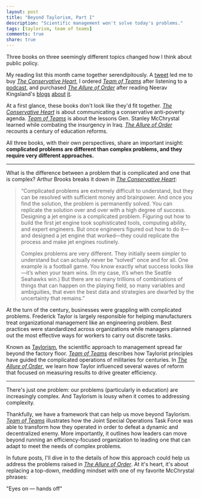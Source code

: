 ```yaml
---
layout: post
title: "Beyond Taylorism, Part I"
description: "Scientific management won't solve today's problems."
tags: [taylorism, team of teams]
comments: true
share: true  
---
```


Three books on three seemingly different topics changed how I think about public policy.

My reading list this month came together serendipitously. A [tweet][brooks] led me to buy [*The Conservative Heart*][conservativeheart], I ordered [*Team of Teams*][teamofteams] after listening to a [podcast][timferris], and purchased [*The Allure of Order*][allureoforder] after reading Neerav Kingsland's [blogs][kingsland1] [about][kingsland2] [it][kingsland3].

At a first glance, these books don't look like they'd fit together. [*The Conservative Heart*][conservativeheart] is about communicating a conservative anti-poverty agenda. [*Team of Teams*][teamofteams] is about the lessons Gen. Stanley McChrystal learned while combating the insurgency in Iraq. [*The Allure of Order*][allureoforder] recounts a century of education reforms.

All three books, with their own perspectives, share an important insight: **complicated problems are different than complex problems, and they require very different approaches.**

---

What is the difference between a problem that is complicated and one that is complex? Arthur Brooks breaks it down in [*The Conservative Heart*][conservativeheart]:

>“Complicated problems are extremely difficult to understand, but they can be resolved with sufficient money and brainpower. And once you find the solution, the problem is permanently solved. You can replicate the solution over and over with a high degree of success. Designing a jet engine is a complicated problem. Figuring out how to build the first jet engine took sophisticated tools, computing ability, and expert engineers. But once engineers figured out how to do it—and designed a jet engine that worked—they could replicate the process and make jet engines routinely.
>
>Complex problems are very different. They initially seem simpler to understand but can actually never be “solved” once and for all. One example is a football game. You know exactly what success looks like—it’s when your team wins. (In my case, it’s when the Seattle Seahawks win.) But there are so many trillions of combinations of things that can happen on the playing field, so many variables and ambiguities, that even the best data and strategies are dwarfed by the uncertainty that remains.”

At the turn of the century, businesses were grappling with complicated problems. Frederick Taylor is largely responsible for helping manufacturers treat organizational management like an engineering problem. Best practices were standardized across organizations while managers planned out the most effective ways for workers to carry out discrete tasks.

Known as [Taylorism][taylorism], the scientific approach to management spread far beyond the factory floor. [*Team of Teams*][teamofteams] describes how Taylorist principles have guided the complicated operations of militaries for centuries. In [*The Allure of Order*][allureoforder], we learn how Taylor influenced several waves of reform that focused on measuring results to drive greater efficiency.

---

There's just one problem: our problems (particularly in education) are increasingly complex. And Taylorism is lousy when it comes to addressing complexity.

Thankfully, we have a framework that can help us move beyond Taylorism. [*Team of Teams*][teamofteams] illustrates how the Joint Special Operations Task Force was able to transform how they operated in order to defeat a dynamic and decentralized enemy. More importantly, it outlines how leaders can move beyond running an efficiency-focused organization to leading one that can adapt to meet the needs of complex problems.

In future posts, I'll dive in to the details of how this approach could help us address the problems raised in [*The Allure of Order*][allureoforder]. At it's heart, it's about replacing a top-down, meddling mindset with one of my favorite McChrystal phrases:

"Eyes on — hands off"

[conservativeheart]: http://www.amazon.com/The-Conservative-Heart-Happier-Prosperous/dp/0062319752

[teamofteams]: http://www.amazon.com/Team-Teams-Rules-Engagement-Complex/dp/1591847486/

[allureoforder]: http://www.amazon.com/Allure-Order-Expectations-Schooling-Development/dp/0190231459/

[taylorism]: https://en.wikipedia.org/wiki/Scientific_management

[brooks]: https://twitter.com/arthurbrooks/status/616684322968465410

[kingsland1]: http://relinquishment.org/2015/06/30/the-allure-of-order-book-review-part-i/

[kingsland2]: http://relinquishment.org/2015/07/02/can-we-unwind-the-allure-of-order-and-safety/

[kingsland3]: http://relinquishment.org/2015/07/06/four-ways-to-unwind-the-allure-of-order/

[timferris]: http://fourhourworkweek.com/2015/07/10/general-stanley-mcchrystal-on-anti-war-americans-pushing-your-limits-and-the-three-military-tests-you-should-take/